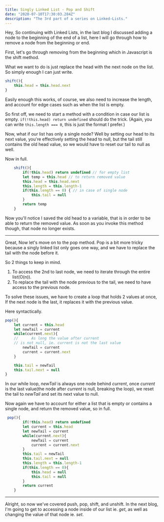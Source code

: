 ```yaml
---
title: Singly Linked List - Pop and Shift
date: "2020-07-10T17:30:03.284Z"
description: "The 3rd part of a series on Linked-Lists."
---
```


Hey, So continuing with Linked Lists, in the last blog I discussed adding a node to the beginning of the end of a list, here I will go through how to remove a node from the beginning or end.

First, let's go through removing from the beginning which in Javascript is the shift method.

What we want to do is just replace the head with the next node on the list. So simply enough I can just write.
```js
shift(){
    this.head = this.head.next
}
```
Easily enough this works, of course, we also need to increase the length, and account for edge cases such as when the list is empty. 

So first off, we need to start a method with a condition in case our list is empty. `if(!this.head) return undefined`  should  do the trick. (Again, you can write `this.length === 0`, this is just the format I prefer.)

Now, what if our list has only a single node? Well by setting our head to its next value, you're effectively setting the head to null, but the tail still contains the old head value, so we would have to reset our tail to null as well. 

Now in full.

```js
    shift(){
        if(!this.head) return undefined // for empty list
        let temp = this.head // to return removed value
        this.head = this.head.next
        this.length = this.length-1
        if(this.length == 0) { // in case of single node
            this.tail = null 
        }
        return temp
    }
```
Now you'll notice I saved the old head to a variable, that is in order to be able to return the removed value. As soon as you invoke this method though, that node no longer exists. 

---

Great, Now let's move on to the pop method. Pop is a bit more tricky because a singly linked list only goes one way, and we have to replace the tail with the node before it.

So 2 things to keep in mind.
1. To access the 2nd to last node, we need to iterate through the entire list(O(n)).
 2. To replace the tail with the node previous to the tail, we need to have access to the previous node. 

 To solve these issues, we have to create a loop that holds 2 values at once, If the next node is the last, it replaces it with the previous value. 

Here syntactically.
```js
pop(){
    let current = this.head
    let newTail = current 
    while(current.next){
    //      As long the value after current 
    // is not null, ie. current is not the last value
        newTail = current 
        current = current.next
    }

    this.tail = newTail 
    this.tail.next = null
}
```
In our while loop, *newTail* is always one node behind *current*, once *current* is the last value(the node after *current* is null, breaking the loop), we reset the tail to *newTail* and set its next value to null. 

Now again we have to account for either a list that is empty or contains a single node, and return the removed value, so in full.

```js
 pop(){
        if(!this.head) return undefined
        let current = this.head
        let newTail = current 
        while(current.next){
            newTail = current 
            current = current.next
        }
        this.tail = newTail 
        this.tail.next = null
        this.length = this.length-1
        if(this.length == 0){
            this.head = null
            this.tail = null
        }
        return current
    }
```


---

Alright, so now we've covered push, pop, shift, and unshift. In the next blog, I'm going to get to accessing a node inside of our list ie. *get*, as well as changing the value of that node ie. *set*. 

